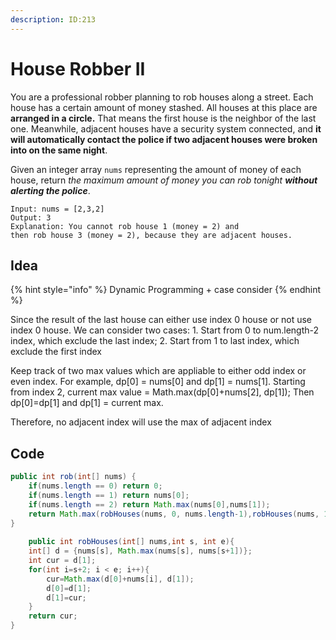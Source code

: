 ```yaml
---
description: ID:213
---
```


# House Robber II

You are a professional robber planning to rob houses along a street. Each house has a certain amount of money stashed. All houses at this place are **arranged in a circle.** That means the first house is the neighbor of the last one. Meanwhile, adjacent houses have a security system connected, and **it will automatically contact the police if two adjacent houses were broken into on the same night**.

Given an integer array `nums` representing the amount of money of each house, return _the maximum amount of money you can rob tonight **without alerting the police**_.

```
Input: nums = [2,3,2]
Output: 3
Explanation: You cannot rob house 1 (money = 2) and 
then rob house 3 (money = 2), because they are adjacent houses.
```

## Idea

{% hint style="info" %}
Dynamic Programming + case consider
{% endhint %}

Since the result of the last house can either use index 0 house or not use index 0 house. We can consider two cases: 1. Start from 0 to num.length-2 index, which exclude the last index; 2. Start from 1 to last index, which exclude the first index

Keep track of two max values which are appliable to either odd index or even index. For example, dp\[0]  = nums\[0] and dp\[1] = nums\[1]. Starting from index 2, current max value = Math.max(dp\[0]+nums\[2], dp\[1]); Then dp\[0]=dp\[1] and dp\[1] = current max.

Therefore, no adjacent index will use the max of adjacent index

## Code

```java
public int rob(int[] nums) {
    if(nums.length == 0) return 0;
    if(nums.length == 1) return nums[0];
    if(nums.length == 2) return Math.max(nums[0],nums[1]);        
    return Math.max(robHouses(nums, 0, nums.length-1),robHouses(nums, 1, nums.length));
}
    
    public int robHouses(int[] nums,int s, int e){
    int[] d = {nums[s], Math.max(nums[s], nums[s+1])};
    int cur = d[1];
    for(int i=s+2; i < e; i++){
        cur=Math.max(d[0]+nums[i], d[1]);
        d[0]=d[1];
        d[1]=cur;
    }
    return cur;
}
```
